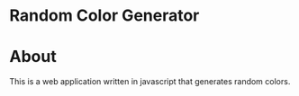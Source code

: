  # Random Color Generator 

# About 
This is a web application written in javascript that generates random colors.